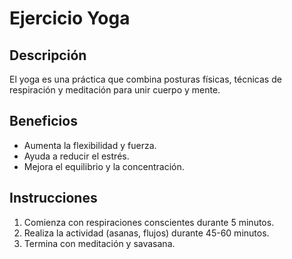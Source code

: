 # Ejercicio Yoga

## Descripción
El yoga es una práctica que combina posturas físicas, técnicas de respiración y meditación para unir cuerpo y mente.

## Beneficios
- Aumenta la flexibilidad y fuerza.
- Ayuda a reducir el estrés.
- Mejora el equilibrio y la concentración.

## Instrucciones

1. Comienza con respiraciones conscientes durante 5 minutos.
2. Realiza la actividad (asanas, flujos) durante 45-60 minutos.
3. Termina con meditación y savasana.

